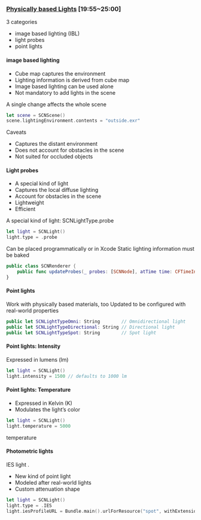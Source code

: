 
### [Physically based Lights](2016-609-2-2-physically-based-lights.md) [19:55~25:00]

3 categories

* image based lighting (IBL)
* light probes
* point lights

#### image based lighting

* Cube map captures the environment
* Lighting information is derived from cube map
* Image based lighting can be used alone
* Not mandatory to add lights in the scene


A single change affects the whole scene

```swift
let scene = SCNScene()
scene.lightingEnvironment.contents = "outside.exr"
```

Caveats

* Captures the distant environment
* Does not account for obstacles in the scene
* Not suited for occluded objects

#### Light probes

* A special kind of light
* Captures the local diffuse lighting
* Account for obstacles in the scene
* Lightweight
* Efficient

A special kind of light: SCNLightType.probe


```swift  
let light = SCNLight()
light.type = .probe
```


Can be placed programmatically or in Xcode Static lighting information must be baked

```swift
public class SCNRenderer {
    public func updateProbes(_ probes: [SCNNode], atTime time: CFTimeInterval)
}
```


#### Point lights

Work with physically based materials, too
Updated to be configured with real-world properties

```swift
public let SCNLightTypeOmni: String        // Omnidirectional light
public let SCNLightTypeDirectional: String // Directional light
public let SCNLightTypeSpot: String        // Spot light
```

#### Point lights: Intensity

Expressed in lumens (lm)

```swift
let light = SCNLight()
light.intensity = 1500 // defaults to 1000 lm
```

#### Point lights: Temperature

* Expressed in Kelvin (K)
* Modulates the light’s color

```swift
let light = SCNLight()
light.temperature = 5000
```

temperature

#### Photometric lights

IES light .

* New kind of point light
* Modeled after real-world lights
* Custom attenuation shape


```swift
let light = SCNLight()
light.type = .IES
light.iesProfileURL = Bundle.main().urlForResource("spot", withExtension: "ies")
```
